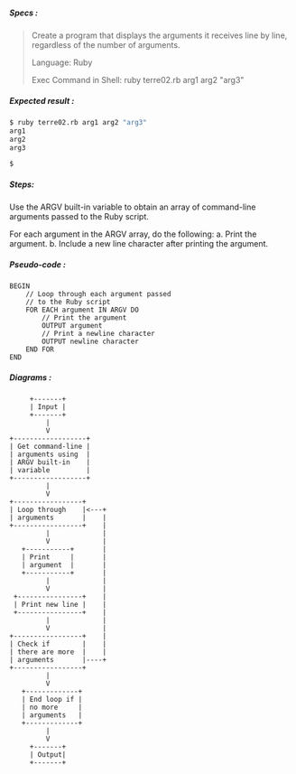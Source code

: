 ##### Specs :

> Create a program that displays the arguments it receives line by line, regardless of the number of arguments.
> 
> Language: Ruby
> 
> Exec Command in Shell: ruby terre02.rb arg1 arg2 "arg3"


##### Expected result :

```zsh
$ ruby terre02.rb arg1 arg2 "arg3"
arg1
arg2
arg3

$
```

##### Steps:

Use the ARGV built-in variable to obtain
an array of command-line arguments passed to the Ruby script.

For each argument in the ARGV array, do the following:
    a. Print the argument.
    b. Include a new line character after printing the argument.

##### Pseudo-code :
```
BEGIN
    // Loop through each argument passed
    // to the Ruby script
    FOR EACH argument IN ARGV DO
        // Print the argument
        OUTPUT argument
        // Print a newline character
        OUTPUT newline character
    END FOR
END
```

##### Diagrams :
```
     +-------+
     | Input |
     +-------+
         |
         V
+------------------+
| Get command-line |
| arguments using  |
| ARGV built-in    |
| variable         |
+------------------+
         |
         V
+-----------------+
| Loop through    |<---+
| arguments       |    |
+-----------------+    |
         |             |
         V             |
   +-----------+       |
   | Print     |       |
   | argument  |       |
   +-----------+       |
         |             |
         V             |
 +----------------+    |
 | Print new line |    |
 +----------------+    |
         |             |
         V             |
+-----------------+    |
| Check if        |    |
| there are more  |    |
| arguments       |----+
+-----------------+
         |
         V
   +-------------+
   | End loop if |
   | no more     |
   | arguments   |
   +-------------+
         |
         V
     +-------+
     | Output|
     +-------+
```
